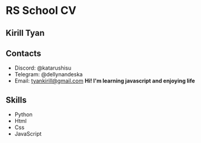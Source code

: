 # RS School CV
## Kirill Tyan
## Contacts
* Discord: @katarushisu
* Telegram: @dellynandeska
* Email: tyankirill@gmail.com
**Hi! I'm learning javascript and enjoying life**
## Skills
* Python
* Html
* Css
* JavaScript